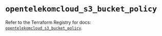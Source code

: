 # `opentelekomcloud_s3_bucket_policy`

Refer to the Terraform Registry for docs: [`opentelekomcloud_s3_bucket_policy`](https://registry.terraform.io/providers/opentelekomcloud/opentelekomcloud/1.36.25/docs/resources/s3_bucket_policy).
